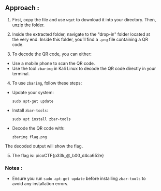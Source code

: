 ## Approach :

1. First, copy the file and use `wget` to download it into your directory. Then, unzip the folder.

2. Inside the extracted folder, navigate to the "drop-in" folder located at the very end. Inside this folder, you’ll find a `.png` file containing a QR code.

3. To decode the QR code, you can either:
- Use a mobile phone to scan the QR code.
- Use the tool `zbarimg` in Kali Linux to decode the QR code directly in your terminal.

4. To use `zbarimg`, follow these steps:
- Update your system:
  ```
  sudo apt-get update
  ```
- Install `zbar-tools`:
  ```
  sudo apt install zbar-tools
  ```
- Decode the QR code with:
  ```
  zbarimg flag.png
  ```

The decoded output will show the flag.

5. The flag is:  picoCTF{p33k_@_b00_d4ca652e}


### Notes :
- Ensure you run `sudo apt-get update` before installing `zbar-tools` to avoid any installation errors.

